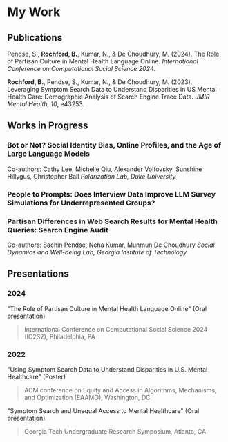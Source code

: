<head>
    <link rel="shortcut icon" type="image/x-icon" href="favicon.ico?">
</head>

# My Work

     

## Publications

Pendse, S., **Rochford, B.**, Kumar, N., & De Choudhury, M. (2024). The Role of Partisan Culture in Mental Health Language Online. *International Conference on Computational Social Science 2024*.

**Rochford, B.**, Pendse, S., Kumar, N., & De Choudhury, M. (2023). Leveraging Symptom Search Data to Understand Disparities in US Mental Health Care: Demographic Analysis of Search Engine Trace Data. *JMIR Mental Health, 10*, e43253.

     

## Works in Progress

### Bot or Not? Social Identity Bias, Online Profiles, and the Age of Large Language Models
Co-authors: Cathy Lee, Michelle Qiu, Alexander Volfovsky, Sunshine Hillygus, Christopher Bail
*Polarization Lab, Duke University*

### People to Prompts: Does Interview Data Improve LLM Survey Simulations for Underrepresented Groups?

### Partisan Differences in Web Search Results for Mental Health Queries: Search Engine Audit
Co-authors: Sachin Pendse, Neha Kumar, Munmun De Choudhury
*Social Dynamics and Well-being Lab, Georgia Institute of Technology*

     

## Presentations

### 2024
"The Role of Partisan Culture in Mental Health Language Online" (Oral presentation)  
  > International Conference on Computational Social Science 2024 (IC2S2), Philadelphia, PA

### 2022
"Using Symptom Search Data to Understand Disparities in U.S. Mental Healthcare" (Poster)  
  > ACM conference on Equity and Access in Algorithms, Mechanisms, and Optimization (EAAMO), Washington, DC

"Symptom Search and Unequal Access to Mental Healthcare" (Oral presentation)  
  > Georgia Tech Undergraduate Research Symposium, Atlanta, GA